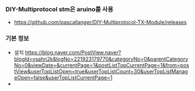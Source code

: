 
### DIY-Multiprotocol stm은  aruino를 사용
- https://github.com/pascallanger/DIY-Multiprotocol-TX-Module/releases


### 기본 정보
- 설치 https://blog.naver.com/PostView.naver?blogId=ysahn2k&logNo=221923179770&categoryNo=0&parentCategoryNo=0&viewDate=&currentPage=1&postListTopCurrentPage=1&from=postView&userTopListOpen=true&userTopListCount=30&userTopListManageOpen=false&userTopListCurrentPage=1
- 


